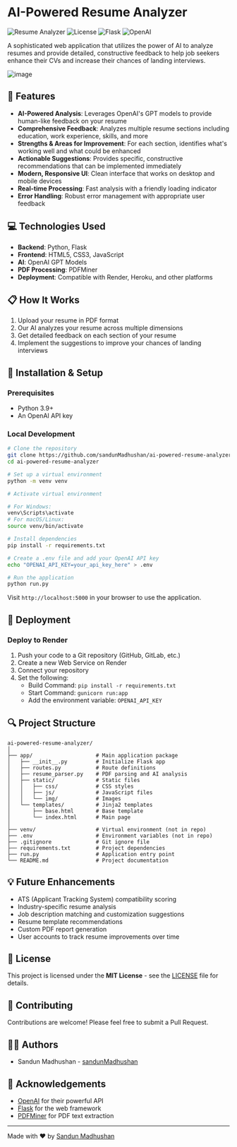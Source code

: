 # AI-Powered Resume Analyzer

![Resume Analyzer](https://img.shields.io/badge/Resume%20Analyzer-AI%20Powered-blue)
![License](https://img.shields.io/badge/License-MIT-green)
![Flask](https://img.shields.io/badge/Flask-3.0.2-red)
![OpenAI](https://img.shields.io/badge/OpenAI-Powered-lightgrey)

A sophisticated web application that utilizes the power of AI to analyze resumes and provide detailed, constructive feedback to help job seekers enhance their CVs and increase their chances of landing interviews.

![image](https://github.com/user-attachments/assets/c3017e15-f496-4de1-9810-438052ed5654)

## 🚀 Features

- **AI-Powered Analysis**: Leverages OpenAI's GPT models to provide human-like feedback on your resume
- **Comprehensive Feedback**: Analyzes multiple resume sections including education, work experience, skills, and more
- **Strengths & Areas for Improvement**: For each section, identifies what's working well and what could be enhanced
- **Actionable Suggestions**: Provides specific, constructive recommendations that can be implemented immediately
- **Modern, Responsive UI**: Clean interface that works on desktop and mobile devices
- **Real-time Processing**: Fast analysis with a friendly loading indicator
- **Error Handling**: Robust error management with appropriate user feedback

## 💻 Technologies Used

- **Backend**: Python, Flask
- **Frontend**: HTML5, CSS3, JavaScript
- **AI**: OpenAI GPT Models
- **PDF Processing**: PDFMiner
- **Deployment**: Compatible with Render, Heroku, and other platforms

## 📋 How It Works

1. Upload your resume in PDF format
2. Our AI analyzes your resume across multiple dimensions
3. Get detailed feedback on each section of your resume
4. Implement the suggestions to improve your chances of landing interviews

## 🔧 Installation & Setup

### Prerequisites

- Python 3.9+
- An OpenAI API key

### Local Development

```bash
# Clone the repository
git clone https://github.com/sandunMadhushan/ai-powered-resume-analyzer.git
cd ai-powered-resume-analyzer

# Set up a virtual environment
python -m venv venv

# Activate virtual environment

# For Windows:
venv\Scripts\activate
# For macOS/Linux:
source venv/bin/activate

# Install dependencies
pip install -r requirements.txt

# Create a .env file and add your OpenAI API key
echo "OPENAI_API_KEY=your_api_key_here" > .env

# Run the application
python run.py
```

Visit `http://localhost:5000` in your browser to use the application.

## 🚀 Deployment

### Deploy to Render

1. Push your code to a Git repository (GitHub, GitLab, etc.)
2. Create a new Web Service on Render
3. Connect your repository
4. Set the following:
   - Build Command: `pip install -r requirements.txt`
   - Start Command: `gunicorn run:app`
   - Add the environment variable: `OPENAI_API_KEY`

## 🔍 Project Structure

```
ai-powered-resume-analyzer/
│
├── app/                    # Main application package
│   ├── __init__.py         # Initialize Flask app
│   ├── routes.py           # Route definitions
│   ├── resume_parser.py    # PDF parsing and AI analysis
│   ├── static/             # Static files
│   │   ├── css/            # CSS styles
│   │   ├── js/             # JavaScript files
│   │   └── img/            # Images
│   └── templates/          # Jinja2 templates
│       ├── base.html       # Base template
│       └── index.html      # Main page
│
├── venv/                   # Virtual environment (not in repo)
├── .env                    # Environment variables (not in repo)
├── .gitignore              # Git ignore file
├── requirements.txt        # Project dependencies
├── run.py                  # Application entry point
└── README.md               # Project documentation
```

## 💡 Future Enhancements

- ATS (Applicant Tracking System) compatibility scoring
- Industry-specific resume analysis
- Job description matching and customization suggestions
- Resume template recommendations
- Custom PDF report generation
- User accounts to track resume improvements over time

## 📝 License

This project is licensed under the **MIT License** - see the [LICENSE](LICENSE) file for details.

## 🙌 Contributing

Contributions are welcome! Please feel free to submit a Pull Request.

## 👨‍💻 Authors

- Sandun Madhushan - [sandunMadhushan](https://github.com/sandunMadhushan)

## 🙏 Acknowledgements

- [OpenAI](https://openai.com/) for their powerful API
- [Flask](https://flask.palletsprojects.com/) for the web framework
- [PDFMiner](https://github.com/pdfminer/pdfminer.six) for PDF text extraction

---

Made with ❤️ by [Sandun Madhushan](https://sandun.is-a.dev/)
